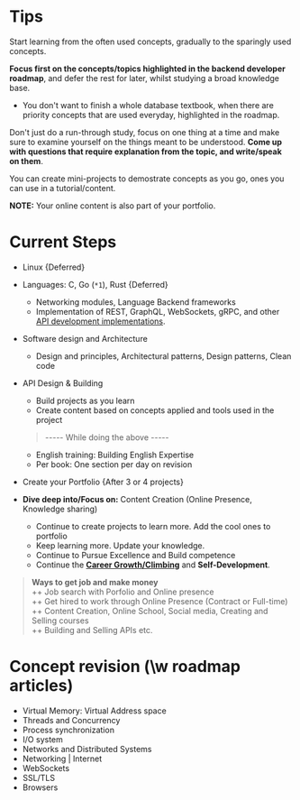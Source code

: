 # Tips
Start learning from the often used concepts, gradually to the sparingly used concepts.

**Focus first on the concepts/topics highlighted in the backend developer roadmap**, and defer the rest for later, whilst studying a broad knowledge base. 
- You don't want to finish a whole database textbook, when there are priority concepts that are used everyday, highlighted in the roadmap.

Don't just do a run-through study, focus on one thing at a time and make sure to examine yourself on the things meant to be understood. **Come up with questions that require explanation from the topic, and write/speak on them**.

You can create mini-projects to demostrate concepts as you go, ones you can use in a tutorial/content.

**NOTE:** Your online content is also part of your portfolio.

# Current Steps
- Linux {Deferred}
- Languages: C, Go (`*1`), Rust {Deferred}
  - Networking modules, Language Backend frameworks
  - Implementation of REST, GraphQL, WebSockets, gRPC, and other [API development implementations](./Learn/HTTP--API-dev/API-dev/Implementations.md#basic).
- Software design and Architecture
  - Design and principles, Architectural patterns, Design patterns, Clean code
- API Design & Building
  - Build projects as you learn
  - Create content based on concepts applied and tools used in the project
  
  > ----- While doing the above -----
  - English training: Building English Expertise
  - Per book: One section per day on revision

- Create your Portfolio {After 3 or 4 projects}
- **Dive deep into/Focus on:** Content Creation (Online Presence, Knowledge sharing)
  - Continue to create projects to learn more. Add the cool ones to portfolio
  - Keep learning more. Update your knowledge.
  - Continue to Pursue Excellence and Build competence
  - Continue the <u>**Career Growth/Climbing**</u> and **Self-Development**.

> **Ways to get job and make money**\
++ Job search with Porfolio and Online presence\
++ Get hired to work through Online Presence (Contract or Full-time)\
++ Content Creation, Online School, Social media, Creating and Selling courses\
++ Building and Selling APIs etc.


# Concept revision (\w roadmap articles)
- Virtual Memory: Virtual Address space
- Threads and Concurrency
- Process synchronization
- I/O system
- Networks and Distributed Systems
- Networking | Internet
- WebSockets
- SSL/TLS
- Browsers
